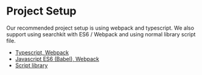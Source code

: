 # Project Setup
Our recommended project setup is using webpack and typescript. We also support using searchkit with ES6 / Webpack and using normal library script file.

* [Typescript, Webpack](/docs/setup/using_typescript.md)
* [Javascript ES6 (Babel), Webpack](/docs/setup/using_es6.md)
* [Script library](/docs/setup/using_script.md)
